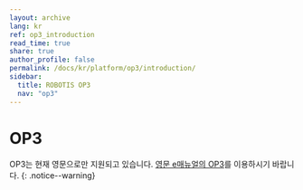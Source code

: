 ```yaml
---
layout: archive
lang: kr
ref: op3_introduction
read_time: true
share: true
author_profile: false
permalink: /docs/kr/platform/op3/introduction/
sidebar:
  title: ROBOTIS OP3
  nav: "op3"
---
```


# OP3

OP3는 현재 영문으로만 지원되고 있습니다. [영문 e매뉴얼의 OP3]를 이용하시기 바랍니다.
{: .notice--warning}

[영문 e매뉴얼의 OP3]: http://emanual.robotis.com/docs/en/platform/op3/introduction/
